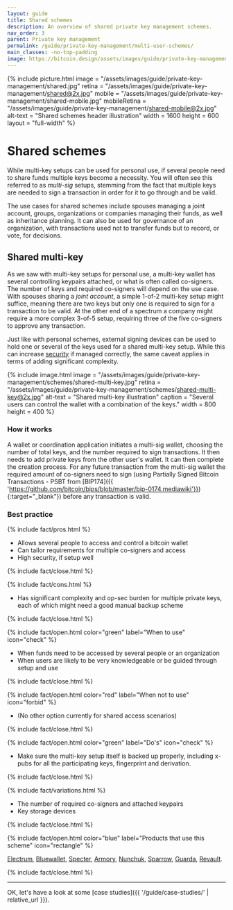 ```yaml
---
layout: guide
title: Shared schemes
description: An overview of shared private key management schemes.
nav_order: 3
parent: Private key management
permalink: /guide/private-key-management/multi-user-schemes/
main_classes: -no-top-padding
image: https://bitcoin.design/assets/images/guide/private-key-management/schemes/page-shared-schemes.jpg
---
```


<!--

Editor's notes

Description of schemes suitable for multi-user scenarios.

-->

{% include picture.html
   image = "/assets/images/guide/private-key-management/shared.jpg"
   retina = "/assets/images/guide/private-key-management/shared@2x.jpg"
   mobile = "/assets/images/guide/private-key-management/shared-mobile.jpg"
   mobileRetina = "/assets/images/guide/private-key-management/shared-mobile@2x.jpg"
   alt-text = "Shared schemes header illustration"
   width = 1600
   height = 600
   layout = "full-width"
%}

# Shared schemes

While multi-key setups can be used for personal use, if several people need to share funds multiple keys become a necessity. You will often see this referred to as *multi-sig* setups, stemming from the fact that multiple keys are needed to sign a transaction in order for it to go through and be valid.

The use cases for shared schemes include spouses managing a joint account, groups, organizations or companies managing their funds, as well as inheritance planning. It can also be used for governance of an organization, with transactions used not to transfer funds but to record, or vote, for decisions.

## Shared multi-key

As we saw with multi-key setups for personal use, a multi-key wallet has several controlling keypairs attached, or what is often called co-signers. The number of keys and required co-signers will depend on the use case. With spouses sharing a *joint account*, a simple 1-of-2 multi-key setup might suffice, meaning there are two keys but only one is required to sign for a transaction to be valid. At the other end of a spectrum a company might require a more complex 3-of-5 setup, requiring three of the five co-signers to approve any transaction.

Just like with personal schemes, external signing devices can be used to hold one or several of the keys used for a shared multi-key setup. While this can increase [security](guide/foundations/principles/#security) if managed correctly, the same caveat applies in terms of adding significant complexity.

{% include image.html
   image = "/assets/images/guide/private-key-management/schemes/shared-multi-key.jpg"
   retina = "/assets/images/guide/private-key-management/schemes/shared-multi-key@2x.jpg"
   alt-text = "Shared multi-key illustration"
   caption = "Several users can control the wallet with a combination of the keys."
   width = 800
   height = 400
%}

### How it works
A wallet or coordination application initiates a multi-sig wallet, choosing the number of total keys, and the number required to sign transactions. It then needs to add private keys from the other user's wallet. It can then complete the creation process. For any future transaction from the multi-sig wallet the required amount of co-signers need to sign (using Partially Signed Bitcoin Transactions - PSBT from [BIP174]({{ 'https://github.com/bitcoin/bips/blob/master/bip-0174.mediawiki'}}){:target="_blank"}) before any transaction is valid.

### Best practice

{% include fact/pros.html %}

- Allows several people to access and control a bitcoin wallet
- Can tailor requirements for multiple co-signers and access
- High security, if setup well

{% include fact/close.html %}

{% include fact/cons.html %}

- Has significant complexity and op-sec burden for multiple private keys, each of which might need a good manual backup scheme

{% include fact/close.html %}

{% include fact/open.html color="green" label="When to use" icon="check" %}

- When funds need to be accessed by several people or an organization
- When users are likely to be very knowledgeable or be guided through setup and use

{% include fact/close.html %}

{% include fact/open.html color="red" label="When not to use" icon="forbid" %}

- (No other option currently for shared access scenarios)

{% include fact/close.html %}

{% include fact/open.html color="green" label="Do's" icon="check" %}

- Make sure the multi-key setup itself is backed up properly, including x-pubs for all the participating keys, fingerprint and derivation.

{% include fact/close.html %}

{% include fact/variations.html %}

- The number of required co-signers and attached keypairs
- Key storage devices

{% include fact/close.html %}


{% include fact/open.html color="blue" label="Products that use this scheme" icon="rectangle" %}

[Electrum](https://electrum.org), [Bluewallet](https://bluewallet.io), [Specter](https://specter.solutions), [Armory](https://btcarmory.com), [Nunchuk](https://nunchuk.io/), [Sparrow](https://sparrowwallet.com/), [Guarda](https://guarda.com), [Revault](https://revault.dev).

{% include fact/close.html %}

---

OK, let's have a look at some [case studies]({{ '/guide/case-studies/' | relative_url }}).

